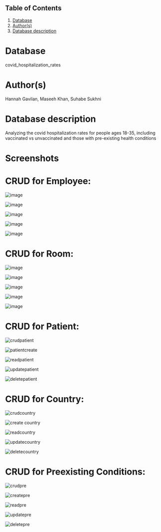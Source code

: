 ## Table of Contents
1. [Database](#database)
1. [Author(s)](#author)
1. [Database description](#description)
# Database
covid_hospitalization_rates
# Author(s)
Hannah Gavilan, Maseeh Khan, Suhabe Sukhni
# Database description
Analyzing the covid hospitalization rates for people ages 18-35, including vaccinated vs unvaccinated and those with pre-existing health conditions


# Screenshots
# CRUD for Employee:
![image](https://user-images.githubusercontent.com/67981683/158459881-41d698bc-0c46-4b33-b933-2dac6412aab5.png)

![image](https://user-images.githubusercontent.com/67981683/158458980-0bae763f-6643-4539-a118-629821301084.png)

![image](https://user-images.githubusercontent.com/67981683/158459952-3629e713-5d33-4328-a9be-03feee17b55d.png)

![image](https://user-images.githubusercontent.com/67981683/158459986-b7a27570-c809-4575-9d67-007ae99b07a9.png)

![image](https://user-images.githubusercontent.com/67981683/158460018-c0df8881-eb6b-4f23-ad4a-b7db62151029.png)

# CRUD for Room:
![image](https://user-images.githubusercontent.com/67981683/158460078-3a361601-3755-4e31-950e-7ad7f6b90ffb.png)

![image](https://user-images.githubusercontent.com/67981683/158460106-cc55ee7d-2b33-4508-8338-cfb7814882e8.png)

![image](https://user-images.githubusercontent.com/67981683/158460125-2f770a73-9e40-4de4-9932-f2c750fcc68f.png)

![image](https://user-images.githubusercontent.com/67981683/158460153-e5671095-7611-4668-a271-0433dfa782ff.png)

![image](https://user-images.githubusercontent.com/67981683/158460180-3659eda9-cbd6-41d7-a74b-7f6f1fbd0e33.png)

# CRUD for Patient:

![crudpatient](https://user-images.githubusercontent.com/98372830/158509362-b5062ba9-b09f-47c0-b5b7-fcddb8f711da.PNG)

![patientcreate](https://user-images.githubusercontent.com/98372830/158509426-84a42054-3712-41ec-affb-c142e12a80b4.PNG)

![readpatient](https://user-images.githubusercontent.com/98372830/158509534-c4358c18-7c16-4987-8e87-adc5606578a0.PNG)

![updatepatient](https://user-images.githubusercontent.com/98372830/158509558-7cff6767-7d72-4b2e-8283-d0c58bc653af.PNG)

![deletepatient](https://user-images.githubusercontent.com/98372830/158509562-80733452-a809-4cdf-ac4f-ec2336860db2.PNG)

# CRUD for Country:

![crudcountry](https://user-images.githubusercontent.com/98372830/158509599-88694418-593b-43a2-9de8-27b4387e7862.PNG)

![create country](https://user-images.githubusercontent.com/98372830/158509610-991085b1-e402-4abb-8d99-cbf88b007007.PNG)

![readcountry](https://user-images.githubusercontent.com/98372830/158509622-10c8a627-802c-446d-b0b1-96dfc0aba8fe.PNG)

![updatecountry](https://user-images.githubusercontent.com/98372830/158509636-b1359c5b-f2b7-4064-ac49-d9d92f3eb0a6.PNG)

![deletecountry](https://user-images.githubusercontent.com/98372830/158509654-fd355069-2f4a-402d-85f2-98eaec29dfcb.PNG)

# CRUD for Preexisting Conditions:

![crudpre](https://user-images.githubusercontent.com/98372830/158509691-d409ecc2-d299-4769-99ba-21c433f62a5d.PNG)

![createpre](https://user-images.githubusercontent.com/98372830/158509712-8e19d6a5-02ca-4c01-b883-5751d6f62ea9.PNG)

![readpre](https://user-images.githubusercontent.com/98372830/158509745-748a4583-9a9a-4c76-ba18-f371c5b50e08.PNG)

![updatepre](https://user-images.githubusercontent.com/98372830/158509757-937209ba-5921-4674-8aa7-91cd214a242a.PNG)

![deletepre](https://user-images.githubusercontent.com/98372830/158509764-435d1c4a-0537-4677-a260-890f43c5bfd3.PNG)

